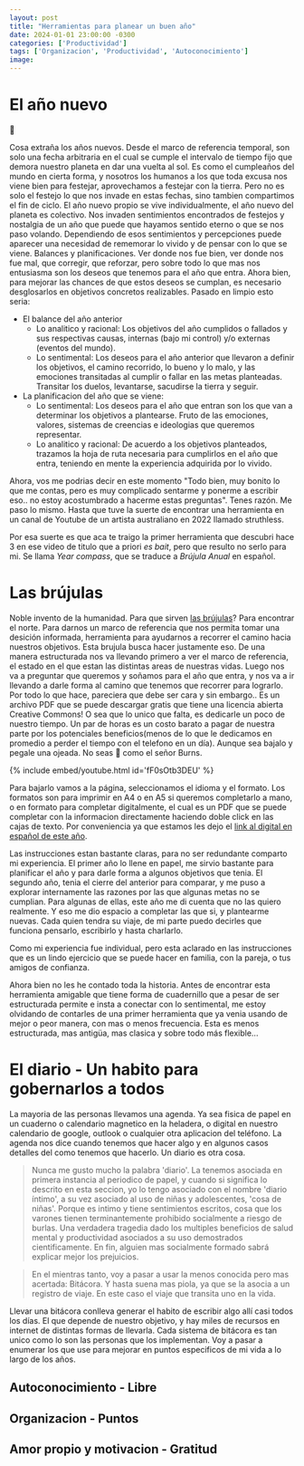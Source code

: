 ```yaml
---
layout: post
title: "Herramientas para planear un buen año"
date: 2024-01-01 23:00:00 -0300
categories: ['Productividad'] 
tags: ['Organizacion', 'Productividad', 'Autoconocimiento']
image:
---
```


# El año nuevo

:green_apple:

Cosa extraña los años nuevos. Desde el marco de referencia temporal, son solo una fecha arbitraria en el cual se cumple el intervalo de tiempo fijo que demora nuestro planeta en dar una vuelta al sol. Es como el cumpleaños del mundo en cierta forma, y nosotros los humanos a los que toda excusa nos viene bien para festejar, aprovechamos a festejar con la tierra. Pero no es solo el festejo lo que nos invade en estas fechas, sino tambien compartimos el fin de ciclo. El año nuevo propio se vive individualmente, el año nuevo del planeta es colectivo. Nos invaden sentimientos encontrados de festejos y nostalgia de un año que puede que hayamos sentido eterno o que se nos paso volando. Dependiendo de esos sentimientos y percepciones puede aparecer una necesidad de rememorar lo vivido y de pensar con lo que se viene. Balances y planificaciones. Ver donde nos fue bien, ver donde nos fue mal, que corregir, que reforzar, pero sobre todo lo que mas nos entusiasma son los deseos que tenemos para el año que entra. Ahora bien, para mejorar las chances de que estos deseos se cumplan, es necesario desglosarlos en objetivos concretos realizables. Pasado en limpio esto seria:

- El balance del año anterior
    - Lo analitico y racional: Los objetivos del año cumplidos o fallados y sus respectivas causas, internas (bajo mi control) y/o externas (eventos del mundo).
    - Lo sentimental: Los deseos para el año anterior que llevaron a definir los objetivos, el camino recorrido, lo bueno y lo malo, y las emociones transitadas al cumplir o fallar en las metas planteadas. Transitar los duelos, levantarse, sacudirse la tierra y seguir.
- La planificacion del año que se viene:
    - Lo sentimental: Los deseos para el año que entran son los que van a determinar los objetivos a plantearse. Fruto de las emociones, valores, sistemas de creencias e ideologias que queremos representar.
    - Lo analitico y racional: De acuerdo a los objetivos planteados, trazamos la hoja de ruta necesaria para cumplirlos en el año que entra, teniendo en mente la experiencia adquirida por lo vivido.

Ahora, vos me podrias decir en este momento "Todo bien, muy bonito lo que me contas, pero es muy complicado sentarme y ponerme a escribir eso.. no estoy acostumbrado a hacerme estas preguntas". Tenes razón. Me paso lo mismo. Hasta que tuve la suerte de encontrar una herramienta en un canal de Youtube de un artista australiano en 2022 llamado struthless. 

Por esa suerte es que aca te traigo la primer herramienta que descubri hace 3 en ese video de titulo que a priori _es bait_, pero que resulto no serlo para mi. Se llama _Year compass_, que se traduce a _Brújula Anual_ en español.

# Las brújulas

Noble invento de la humanidad. Para que sirven [las brújulas](https://es.wikipedia.org/wiki/Br%C3%BAjula)? Para encontrar el norte. Para darnos un marco de referencia que nos permita tomar una desición informada, herramienta para ayudarnos a recorrer el camino hacia nuestros objetivos. Esta brujula busca hacer justamente eso. De una manera estructurada nos va llevando primero a ver el marco de referencia, el estado en el que estan las distintas areas de nuestras vidas. Luego nos va a preguntar que queremos y soñamos para el año que entra, y nos va a ir llevando a darle forma al camino que tenemos que recorrer para lograrlo. Por todo lo que hace, pareciera que debe ser cara y sin embargo.. Es un archivo PDF que se puede descargar gratis que tiene una licencia abierta Creative Commons! O sea que lo unico que falta, es dedicarle un poco de nuestro tiempo. Un par de horas es un costo barato a pagar de nuestra parte por los potenciales beneficios(menos de lo que le dedicamos en promedio a perder el tiempo con el telefono en un día). Aunque sea bajalo y pegale una ojeada. No seas :rat: como el señor Burns.

{% include embed/youtube.html id='fF0sOtb3DEU' %}

Para bajarlo vamos a la página, seleccionamos el idioma y el formato. Los formatos son para imprimir en A4 o en A5 si queremos completarlo a mano, o en formato para completar digitalmente, el cual es un PDF que se puede completar con la informacion directamente haciendo doble click en las cajas de texto. Por conveniencia ya que estamos les dejo el [link al digital en español de este año](https://booklet.yearcompass.com/es-ES-YearCompass-booklet-A4-fillable.pdf).

Las instrucciones estan bastante claras, para no ser redundante comparto mi experiencia. El primer año lo llene en papel, me sirvio bastante para planificar el año y para darle forma a algunos objetivos que tenia. El segundo año, tenia el cierre del anterior para comparar, y me puso a explorar internamente las razones por las que algunas metas no se cumplian. Para algunas de ellas, este año me di cuenta que no las quiero realmente. Y eso me dio espacio a completar las que si, y plantearme nuevas. Cada quien tendra su viaje, de mi parte puedo decirles que funciona pensarlo, escribirlo y hasta charlarlo.

Como mi experiencia fue individual, pero esta aclarado en las instrucciones que es un lindo ejercicio que se puede hacer en familia, con la pareja, o tus amigos de confianza.

Ahora bien no les he contado toda la historia. Antes de encontrar esta herramienta amigable que tiene forma de cuadernillo que a pesar de ser estructurada permite e insta a conectar con lo sentimental, me estoy olvidando de contarles de una primer herramienta que ya venia usando de mejor o peor manera, con mas o menos frecuencia. Esta es menos estructurada, mas antigüa, mas clasica y sobre todo más flexible...

# El diario - Un habito para gobernarlos a todos

La mayoria de las personas llevamos una agenda. Ya sea fisica de papel en un cuaderno o calendario magnetico en la heladera, o digital en nuestro calendario de google, outlook o cualquier otra aplicacion del teléfono. La agenda nos dice cuando tenemos que hacer algo y en algunos casos detalles del como tenemos que hacerlo. Un diario es otra cosa.

> Nunca me gusto mucho la palabra 'diario'. La tenemos asociada en primera instancia al periodico de papel, y cuando si significa lo descrito en esta seccion, yo lo tengo asociado con el nombre 'diario íntimo', a su vez asociado al uso de niñas y adolescentes, 'cosa de niñas'. Porque es intimo y tiene sentimientos escritos, cosa que los varones tienen terminantemente prohibido socialmente a riesgo de burlas. Una verdadera tragedia dado los multiples beneficios de salud mental y productividad asociados a su uso demostrados cientificamente. En fin, alguien mas socialmente formado sabrá explicar mejor los prejuicios. 

> En el mientras tanto, voy a pasar a usar la menos conocida pero mas acertada: Bitácora. Y hasta suena mas piola, ya que se la asocia a un registro de viaje. En este caso el viaje que transita uno en la vida.

Llevar una bitácora conlleva generar el habito de escribir algo allí casi todos los días. El que depende de nuestro objetivo, y hay miles de recursos en internet de distintas formas de llevarla. Cada sistema de bitácora es tan unico como lo son las personas que los implementan. Voy a pasar a enumerar los que use para mejorar en puntos especificos de mi vida a lo largo de los años. 

## Autoconocimiento - Libre

## Organizacion - Puntos

## Amor propio y motivacion - Gratitud

